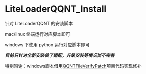 # LiteLoaderQQNT_Install
针对 LiteLoaderQQNT 的安装脚本

mac/linux 终端运行对应脚本即可

windows 下使用 python 运行对应脚本即可

***目前只针对全新安装做了适配，升级安装等情况尚不完善***

特别鸣谢：windows脚本借用[QQNTFileVerifyPatch](https://github.com/LiteLoaderQQNT/QQNTFileVerifyPatch)项目代码实现修补